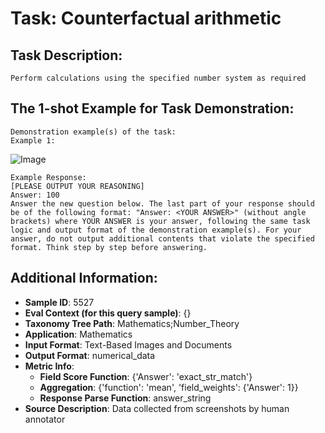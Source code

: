 # Task: Counterfactual arithmetic

## Task Description:

```
Perform calculations using the specified number system as required
```

## The 1-shot Example for Task Demonstration:

```
Demonstration example(s) of the task:
Example 1:
```

![Image](Screenshot_2024-09-03_at_23.19.09.png)

```
Example Response:
[PLEASE OUTPUT YOUR REASONING]
Answer: 100
Answer the new question below. The last part of your response should be of the following format: "Answer: <YOUR ANSWER>" (without angle brackets) where YOUR ANSWER is your answer, following the same task logic and output format of the demonstration example(s). For your answer, do not output additional contents that violate the specified format. Think step by step before answering.
```

## Additional Information:

- **Sample ID**: 5527
- **Eval Context (for this query sample)**: {}
- **Taxonomy Tree Path**: Mathematics;Number_Theory
- **Application**: Mathematics
- **Input Format**: Text-Based Images and Documents
- **Output Format**: numerical_data
- **Metric Info**:
  - **Field Score Function**: {'Answer': 'exact_str_match'}
  - **Aggregation**: {'function': 'mean', 'field_weights': {'Answer': 1}}
  - **Response Parse Function**: answer_string
- **Source Description**: Data collected from screenshots by human annotator
